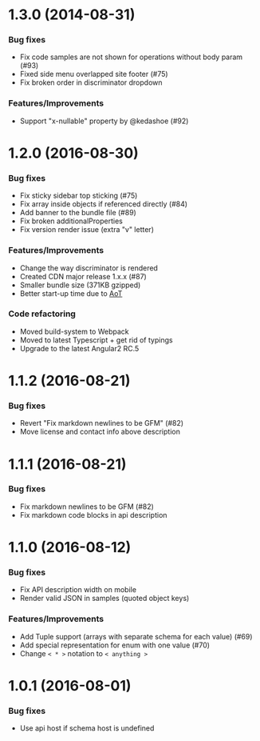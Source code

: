 # 1.3.0 (2014-08-31)
### Bug fixes
* Fix code samples are not shown for operations without body param (#93)
* Fixed side menu overlapped site footer (#75)
* Fix broken order in discriminator dropdown

### Features/Improvements
* Support "x-nullable" property by @kedashoe (#92)

# 1.2.0 (2016-08-30)
### Bug fixes
* Fix sticky sidebar top sticking (#75)
* Fix array inside objects if referenced directly (#84)
* Add banner to the bundle file (#89)
* Fix broken additionalProperties
* Fix version render issue (extra "v" letter)

### Features/Improvements
* Change the way discriminator is rendered
* Created CDN major release 1.x.x (#87)
* Smaller bundle size (371KB gzipped)
* Better start-up time due to [AoT](http://blog.mgechev.com/2016/08/14/ahead-of-time-compilation-angular-offline-precompilation/)

### Code refactoring
* Moved build-system to Webpack
* Moved to latest Typescript + get rid of typings
* Upgrade to the latest Angular2 RC.5

# 1.1.2 (2016-08-21)
### Bug fixes
* Revert "Fix markdown newlines to be GFM" (#82)
* Move license and contact info above description

# 1.1.1 (2016-08-21)
### Bug fixes
* Fix markdown newlines to be GFM (#82)
* Fix markdown code blocks in api description

# 1.1.0 (2016-08-12)
### Bug fixes

* Fix API description width on mobile
* Render valid JSON in samples (quoted object keys)

### Features/Improvements

* Add Tuple support (arrays with separate schema for each value) (#69)
* Add special representation for enum with one value (#70)
* Change `< * >` notation to `< anything >`


# 1.0.1 (2016-08-01)
### Bug fixes

* Use api host if schema host is undefined
